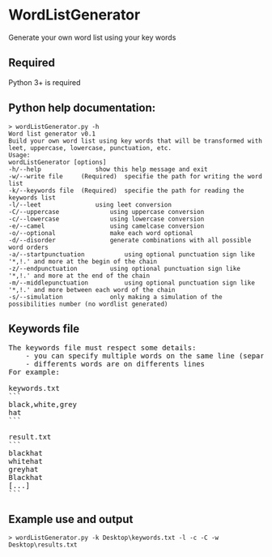 # WordListGenerator

Generate your own word list using your key words

## Required
Python 3+ is required

## Python help documentation:
```
> wordListGenerator.py -h
Word list generator v0.1
Build your own word list using key words that will be transformed with leet, uppercase, lowercase, punctuation, etc.
Usage:
wordListGenerator [options]
-h/--help				show this help message and exit
-w/--write file		(Required)	specifie the path for writing the word list
-k/--keywords file	(Required)	specifie the path for reading the keywords list
-l/--leet				using leet conversion
-C/--uppercase				using uppercase conversion
-c/--lowercase				using lowercase conversion
-e/--camel                  using camelcase conversion
-o/--optional				make each word optional
-d/--disorder				generate combinations with all possible word orders
-a/--startpunctuation			using optional punctuation sign like '*,!.' and more at the begin of the chain
-z/--endpunctuation			using optional punctuation sign like '*,!.' and more at the end of the chain
-m/--middlepunctuation			using optional punctuation sign like '*,!.' and more between each word of the chain
-s/--simulation				only making a simulation of the possibilities number (no wordlist generated)
```
## Keywords file
<pre>
The keywords file must respect some details:
	- you can specify multiple words on the same line (separated by a ',') for a variant word
	- differents words are on differents lines
For example:

keywords.txt
```
black,white,grey
hat
```

result.txt
```
blackhat
whitehat
greyhat
Blackhat
[...]
```
</pre>
## Example use and output
```
> wordListGenerator.py -k Desktop\keywords.txt -l -c -C -w Desktop\results.txt
```
